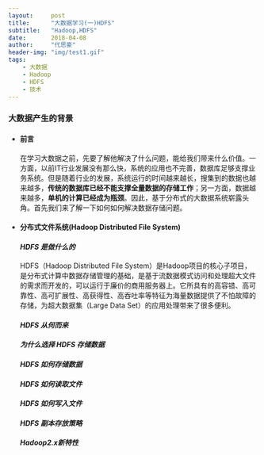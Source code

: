 ```yaml
---
layout:     post
title:      "大数据学习(一)HDFS"
subtitle:   "Hadoop,HDFS"
date:       2018-04-08
author:     "代思豪"
header-img: "img/test1.gif"
tags:
    - 大数据
    - Hadoop
    - HDFS
    - 技术
---
```


### 大数据产生的背景
* #### 前言
	在学习大数据之前，先要了解他解决了什么问题，能给我们带来什么价值。一方面，以前IT行业发展没有那么快，系统的应用也不完善，数据库足够支撑业务系统。但是随着行业的发展，系统运行的时间越来越长，搜集到的数据也越来越多，**传统的数据库已经不能支撑全量数据的存储工作**；另一方面，数据越来越多，**单机的计算已经成为瓶颈**。因此，基于分布式的大数据系统崭露头角。首先我们来了解一下如何如何解决数据存储问题。

* #### 分布式文件系统(Hadoop Distributed File System)
	#### ***HDFS 是做什么的***
	HDFS（Hadoop Distributed File System）是Hadoop项目的核心子项目，是分布式计算中数据存储管理的基础，是基于流数据模式访问和处理超大文件的需求而开发的，可以运行于廉价的商用服务器上。它所具有的高容错、高可靠性、高可扩展性、高获得性、高吞吐率等特征为海量数据提供了不怕故障的存储，为超大数据集（Large Data Set）的应用处理带来了很多便利。
	#### ***HDFS 从何而来***
	#### ***为什么选择 HDFS 存储数据***
	#### ***HDFS 如何存储数据***
	#### ***HDFS 如何读取文件***
	#### ***HDFS 如何写入文件***
	#### ***HDFS 副本存放策略***
	#### ***Hadoop2.x新特性***
	